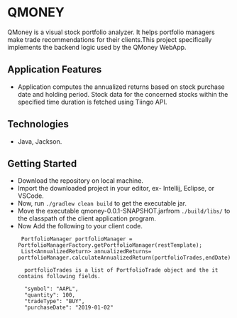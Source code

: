 # QMONEY
QMoney is a visual stock portfolio analyzer. It helps portfolio managers make trade recommendations for their clients.This project specifically implements the backend logic used by the QMoney WebApp.

## Application Features
  * Application computes the annualized returns based on stock purchase date and holding period. Stock data for the concerned stocks within the specified time duration is fetched using Tiingo API.

## Technologies 
  * Java, Jackson.

## Getting Started
  * Download the repository on local machine.
  * Import the downloaded project in your editor, ex- Intellij, Eclipse, or VSCode.
  * Now, run `./gradlew clean build` to get the executable jar.
  * Move the executable qmoney-0.0.1-SNAPSHOT.jarfrom `./build/libs/` to the classpath of the client application program.
  * Now Add the following to your client code.
    ```
     PortfolioManager portfolioManager = PortfolioManagerFactory.getPortfolioManager(restTemplate);
     List<AnnualizedReturn> annualizedReturns= portfolioManager.calculateAnnualizedReturn(portfolioTrades,endDate);
    
    ```
    ```
      portfolioTrades is a list of PortfolioTrade object and the it contains following fields.
    
      "symbol": "AAPL",
      "quantity": 100,
      "tradeType": "BUY",
      "purchaseDate": "2019-01-02"
    
    ```
